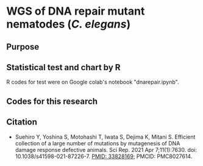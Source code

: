 # WGS of DNA repair mutant nematodes (_C. elegans_)
## Purpose

## Statistical test and chart by R
R codes for test were on Google colab's notebook "dnarepair.ipynb".

## Codes for this research


## Citation
- Suehiro Y, Yoshina S, Motohashi T, Iwata S, Dejima K, Mitani S. Efficient collection of a large number of mutations by mutagenesis of DNA damage response defective animals. Sci Rep. 2021 Apr 7;11(1):7630. doi: 10.1038/s41598-021-87226-7. [PMID: 33828169](https://pubmed.ncbi.nlm.nih.gov/33828169/); PMCID: PMC8027614.
